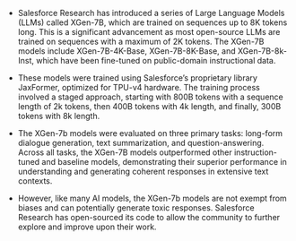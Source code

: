 - Salesforce Research has introduced a series of Large Language Models (LLMs) called XGen-7B, which are trained on sequences up to 8K tokens long. This is a 
  significant advancement as most open-source LLMs are trained on sequences with a maximum of 2K tokens. The XGen-7B models include XGen-7B-4K-Base, XGen-7B-8K-Base, 
  and XGen-7B-8k-Inst, which have been fine-tuned on public-domain instructional data.

- These models were trained using Salesforce’s proprietary library JaxFormer, optimized for TPU-v4 hardware. The training process involved a staged approach, 
  starting with 800B tokens with a sequence length of 2k tokens, then 400B tokens with 4k length, and finally, 300B tokens with 8k length.

- The XGen-7b models were evaluated on three primary tasks: long-form dialogue generation, text summarization, and question-answering. Across all tasks, the XGen-7B 
  models outperformed other instruction-tuned and baseline models, demonstrating their superior performance in understanding and generating coherent responses in 
  extensive text contexts.

- However, like many AI models, the XGen-7b models are not exempt from biases and can potentially generate toxic responses. Salesforce Research has open-sourced its 
  code to allow the community to further explore and improve upon their work.



